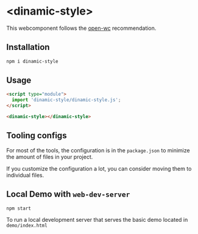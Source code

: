 # \<dinamic-style>

This webcomponent follows the [open-wc](https://github.com/open-wc/open-wc) recommendation.

## Installation

```bash
npm i dinamic-style
```

## Usage

```html
<script type="module">
  import 'dinamic-style/dinamic-style.js';
</script>

<dinamic-style></dinamic-style>
```



## Tooling configs

For most of the tools, the configuration is in the `package.json` to minimize the amount of files in your project.

If you customize the configuration a lot, you can consider moving them to individual files.

## Local Demo with `web-dev-server`

```bash
npm start
```

To run a local development server that serves the basic demo located in `demo/index.html`
